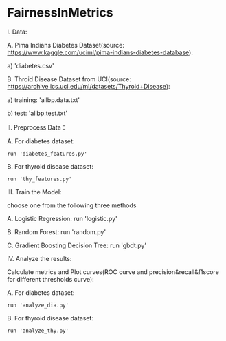 # FairnessInMetrics

I. Data:

A. Pima Indians Diabetes Dataset(source: https://www.kaggle.com/uciml/pima-indians-diabetes-database): 

  a) 'diabetes.csv'
  
B. Throid Disease Dataset from UCI(source: https://archive.ics.uci.edu/ml/datasets/Thyroid+Disease):

  a) training: 'allbp.data.txt'
  
  b) test: 'allbp.test.txt'
  
  
  
  
II. Preprocess Data：

  A. For diabetes dataset:
  
    run 'diabetes_features.py'
    
  B. For thyroid disease dataset:
  
    run 'thy_features.py'
  
  
    
    
III. Train the Model:

  choose one from the following three methods
  
  A. Logistic Regression: run 'logistic.py'
  
  B. Random Forest: run 'random.py'
  
  C. Gradient Boosting Decision Tree: run 'gbdt.py'
 
 
 
 
 IV. Analyze the results:
 
  Calculate metrics and Plot curves(ROC curve and precision&recall&f1score for different thresholds curve):
  
  A. For diabetes dataset:
  
    run 'analyze_dia.py'
    
  B. For thyroid disease dataset:
  
    run 'analyze_thy.py'
  
  
